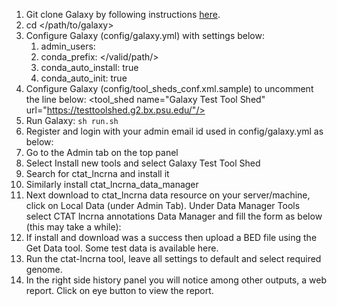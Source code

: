 1. Git clone Galaxy by following instructions [here](https://galaxyproject.org/admin/get-galaxy/).
2. cd </path/to/galaxy>
2. Configure Galaxy (config/galaxy.yml) with settings below:
   1. admin_users: <your email_id>
   2. conda_prefix: </valid/path/>
   3. conda_auto_install: true
   4. conda_auto_init: true
3. Configure Galaxy (config/tool_sheds_conf.xml.sample) to uncomment the line below:
   <tool_shed name="Galaxy Test Tool Shed" url="https://testtoolshed.g2.bx.psu.edu/"/>
4. Run Galaxy:
    `sh run.sh`
5. Register and login with your admin email id used in config/galaxy.yml as below:
6. Go to the Admin tab on the top panel
7. Select Install new tools and select Galaxy Test Tool Shed
8. Search for ctat_lncrna and install it
9. Similarly install ctat_lncrna_data_manager
10. Next download to ctat_lncrna data resource on your server/machine, click on Local Data (under Admin Tab). Under Data Manager Tools select CTAT lncrna annotations Data Manager and fill the form as below (this may take a while):
11. If install and download was a success then upload a BED file using the Get Data tool. Some test data is available here.
12. Run the ctat-lncrna tool, leave all settings to default and select required genome. 
13. In the right side history panel you will notice among other outputs, a web report. Click on eye button to view the report. 